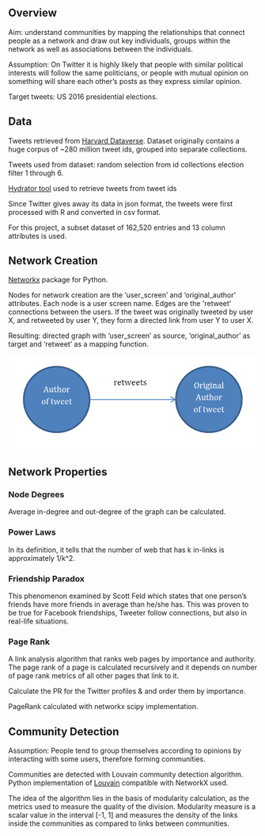 ## Overview

Aim: understand communities by mapping the relationships that connect people as a network and  draw out key 
individuals, groups within the network as well as associations between the individuals. 

Assumption: On Twitter it is highly likely that people with similar political interests will follow the 
same politicians, or people with mutual opinion on something will share each other’s posts as they express 
similar opinion.

Target tweets: US 2016 presidential elections.  

## Data

Tweets retrieved from [Harvard Dataverse](https://dataverse.harvard.edu/dataset.xhtml?persistentId=doi:10.7910/DVN/PDI7IN).
Dataset originally contains a huge corpus of ~280 million tweet ids, grouped into separate collections. 

Tweets used from dataset: random selection from id collections election filter 1 through 6.

[Hydrator tool](https://github.com/DocNow/hydrator) used to retrieve tweets from tweet ids

Since Twitter gives away its data in json format, the tweets were first processed with R and converted in csv 
format.

For this project, a subset dataset of 162,520 entries and 13 column attributes is used. 

## Network Creation

[Networkx](https://networkx.org/) package for Python.

Nodes for network creation are the ‘user_screen’ and ‘original_author’ attributes. Each node is a user screen name. Edges are
the 'retweet' connections between the users. If the tweet was originally tweeted by user X, and retweeted by user Y, they form a 
directed link from user Y to user X. 

Resulting: directed graph with ‘user_screen’ as source, ‘original_author’ as target and ‘retweet’ as a mapping function. 

![Retweet relation](/plots/rt_graph.png "Retweet relationship")

## Network Properties

### Node Degrees

Average in-degree and out-degree of the graph can be calculated.

### Power Laws

In its definition, it tells that the number of web that has k in-links is approximately 1/k^2.

### Friendship Paradox

This phenomenon examined by Scott Feld which states that one person’s friends have more friends in average than he/she has. 
This was proven to be true for Facebook friendships, Tweeter follow connections, 
but also in real-life situations. 

### Page Rank

A link analysis algorithm that ranks web pages by importance and authority. The page rank of a page is calculated recursively and it depends on number of page rank metrics of all other pages that link to it.

Calculate the PR for the Twitter profiles & and order them by importance. 

PageRank calculated with networkx scipy implementation.


## Community Detection

Assumption: People tend to group themselves according to opinions by interacting with some users, therefore forming communities. 

Communities are detected with Louvain community detection algorithm. Python implementation of [Louvain](https://python-louvain.readthedocs.io/en/latest/) compatible with NetworkX used.

The idea of the algorithm lies in the basis of modularity calculation, as the metrics used to measure the quality of the division. Modularity measure is a scalar value in the interval [-1, 1] and measures the density of the links inside the communities as compared to links between communities.